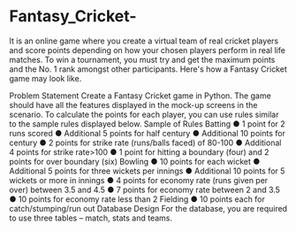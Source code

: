 # Fantasy_Cricket-
It is an online game where you create a virtual team of real cricket players and score points
depending on how your chosen players perform in real life matches. To win a tournament,
you must try and get the maximum points and the No. 1 rank amongst other participants.
Here's how a Fantasy Cricket game may look like.


Problem Statement
Create a Fantasy Cricket game in Python. The game should have all the features displayed in
the mock-up screens in the scenario. To calculate the points for each player, you can use
rules similar to the sample rules displayed below.
Sample of Rules
Batting
● 1 point for 2 runs scored
● Additional 5 points for half century
● Additional 10 points for century
● 2 points for strike rate (runs/balls faced) of 80-100
● Additional 4 points for strike rate>100
● 1 point for hitting a boundary (four) and 2 points for over boundary (six)
Bowling
● 10 points for each wicket
● Additional 5 points for three wickets per innings
● Additional 10 points for 5 wickets or more in innings
● 4 points for economy rate (runs given per over) between 3.5 and 4.5
● 7 points for economy rate between 2 and 3.5
● 10 points for economy rate less than 2
Fielding
● 10 points each for catch/stumping/run out
Database Design
For the database, you are required to use three tables – match, stats and teams.


